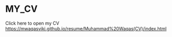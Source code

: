 # MY_CV
Click here to open my CV
https://mwaqasviki.github.io/resume/Muhammad%20Waqas(CV)/index.html
